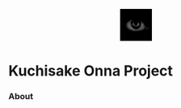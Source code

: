 <p align="center"><img width=12.5% src="https://github.com/AhmadRazaJamal/Kuchisake_Onna/blob/master/GProject_264/LoginCreeper.gif"></p>

# Kuchisake Onna Project

### About
